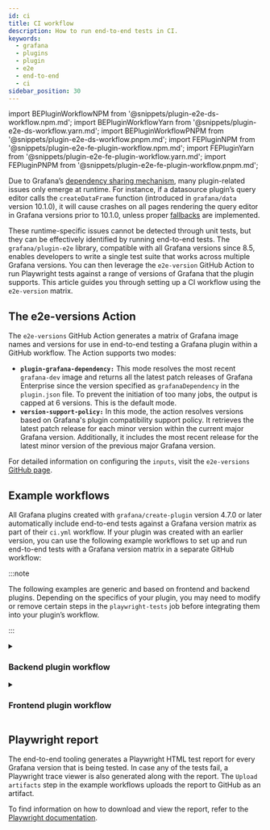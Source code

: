 ```yaml
---
id: ci
title: CI workflow
description: How to run end-to-end tests in CI.
keywords:
  - grafana
  - plugins
  - plugin
  - e2e
  - end-to-end
  - ci
sidebar_position: 30
---
```


import BEPluginWorkflowNPM from '@snippets/plugin-e2e-ds-workflow.npm.md';
import BEPluginWorkflowYarn from '@snippets/plugin-e2e-ds-workflow.yarn.md';
import BEPluginWorkflowPNPM from '@snippets/plugin-e2e-ds-workflow.pnpm.md';
import FEPluginNPM from '@snippets/plugin-e2e-fe-plugin-workflow.npm.md';
import FEPluginYarn from '@snippets/plugin-e2e-fe-plugin-workflow.yarn.md';
import FEPluginPNPM from '@snippets/plugin-e2e-fe-plugin-workflow.pnpm.md';

Due to Grafana’s [dependency sharing mechanism](../key-concepts/manage-npm-dependencies.md), many plugin-related issues only emerge at runtime. For instance, if a datasource plugin’s query editor calls the `createDataFrame` function (introduced in `grafana/data` version 10.1.0), it will cause crashes on all pages rendering the query editor in Grafana versions prior to 10.1.0, unless proper [fallbacks](../how-to-guides/runtime-checks.md) are implemented.

These runtime-specific issues cannot be detected through unit tests, but they can be effectively identified by running end-to-end tests. The `grafana/plugin-e2e` library, compatible with all Grafana versions since 8.5, enables developers to write a single test suite that works across multiple Grafana versions. You can then leverage the `e2e-version` GitHub Action to run Playwright tests against a range of versions of Grafana that the plugin supports. This article guides you through setting up a CI workflow using the `e2e-version` matrix.

## The e2e-versions Action

The `e2e-versions` GitHub Action generates a matrix of Grafana image names and versions for use in end-to-end testing a Grafana plugin within a GitHub workflow. The Action supports two modes:

- **`plugin-grafana-dependency:`** This mode resolves the most recent `grafana-dev` image and returns all the latest patch releases of Grafana Enterprise since the version specified as `grafanaDependency` in the `plugin.json` file. To prevent the initiation of too many jobs, the output is capped at 6 versions. This is the default mode.
- **`version-support-policy:`** In this mode, the action resolves versions based on Grafana's plugin compatibility support policy. It retrieves the latest patch release for each minor version within the current major Grafana version. Additionally, it includes the most recent release for the latest minor version of the previous major Grafana version.

For detailed information on configuring the `inputs`, visit the `e2e-versions` [GitHub page](https://github.com/grafana/plugin-actions/tree/main/e2e-version).

## Example workflows

All Grafana plugins created with `grafana/create-plugin` version 4.7.0 or later automatically include end-to-end tests against a Grafana version matrix as part of their `ci.yml` workflow. If your plugin was created with an earlier version, you can use the following example workflows to set up and run end-to-end tests with a Grafana version matrix in a separate GitHub workflow:

:::note

The following examples are generic and based on frontend and backend plugins. Depending on the specifics of your plugin, you may need to modify or remove certain steps in the `playwright-tests` job before integrating them into your plugin’s workflow.

:::

<details>
  <summary> <h3>Backend plugin workflow</h3> </summary>
  <CodeSnippets
snippets={[
{ component: BEPluginWorkflowNPM, label: 'npm' },
{ component: BEPluginWorkflowYarn, label: 'yarn' },
{ component: BEPluginWorkflowPNPM, label: 'pnpm' }
]}
groupId="package-manager"
queryString="current-package-manager"
/>
</details>

<details>
  <summary> <h3>Frontend plugin workflow</h3> </summary>
  <CodeSnippets
snippets={[
{ component: FEPluginNPM, label: 'npm' },
{ component: FEPluginYarn, label: 'yarn' },
{ component: FEPluginPNPM, label: 'pnpm' }
]}
groupId="package-manager"
queryString="current-package-manager"
/>
</details>

## Playwright report

The end-to-end tooling generates a Playwright HTML test report for every Grafana version that is being tested. In case any of the tests fail, a Playwright trace viewer is also generated along with the report. The `Upload artifacts` step in the example workflows uploads the report to GitHub as an artifact.

To find information on how to download and view the report, refer to the [Playwright documentation](https://playwright.dev/docs/ci-intro#html-report).
